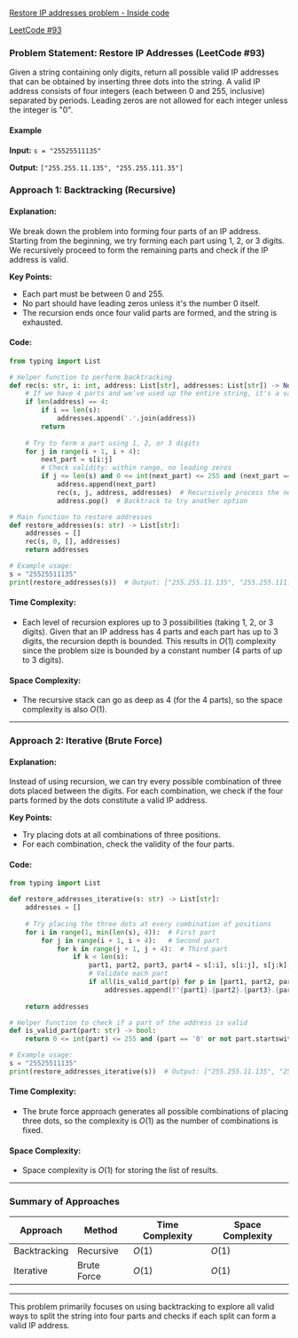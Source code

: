 

[Restore IP addresses problem  - Inside code](https://youtu.be/vjrSYpeFXeQ?si=kO0gxyExI9TiJ9pD)

[LeetCode #93](https://leetcode.com/problems/restore-ip-addresses/description/)


### Problem Statement: Restore IP Addresses (LeetCode #93)

Given a string containing only digits, return all possible valid IP addresses that can be obtained by inserting three dots into the string. A valid IP address consists of four integers (each between 0 and 255, inclusive) separated by periods. Leading zeros are not allowed for each integer unless the integer is "0".

#### Example
**Input:** 
`s = "25525511135"`

**Output:** 
`["255.255.11.135", "255.255.111.35"]`

### Approach 1: Backtracking (Recursive)

#### Explanation:
We break down the problem into forming four parts of an IP address. Starting from the beginning, we try forming each part using 1, 2, or 3 digits. We recursively proceed to form the remaining parts and check if the IP address is valid.

**Key Points:**
- Each part must be between 0 and 255.
- No part should have leading zeros unless it's the number 0 itself.
- The recursion ends once four valid parts are formed, and the string is exhausted.

#### Code:

```python
from typing import List

# Helper function to perform backtracking
def rec(s: str, i: int, address: List[str], addresses: List[str]) -> None:
    # If we have 4 parts and we've used up the entire string, it's a valid IP
    if len(address) == 4:
        if i == len(s):
            addresses.append('.'.join(address))
        return
    
    # Try to form a part using 1, 2, or 3 digits
    for j in range(i + 1, i + 4):
        next_part = s[i:j]
        # Check validity: within range, no leading zeros
        if j <= len(s) and 0 <= int(next_part) <= 255 and (next_part == '0' or not next_part.startswith('0')):
            address.append(next_part)
            rec(s, j, address, addresses)  # Recursively process the next part
            address.pop()  # Backtrack to try another option

# Main function to restore addresses
def restore_addresses(s: str) -> List[str]:
    addresses = []
    rec(s, 0, [], addresses)
    return addresses

# Example usage:
s = "25525511135"
print(restore_addresses(s))  # Output: ["255.255.11.135", "255.255.111.35"]
```

#### Time Complexity:
- Each level of recursion explores up to 3 possibilities (taking 1, 2, or 3 digits). Given that an IP address has 4 parts and each part has up to 3 digits, the recursion depth is bounded. This results in $O(1)$ complexity since the problem size is bounded by a constant number (4 parts of up to 3 digits).

#### Space Complexity:
- The recursive stack can go as deep as 4 (for the 4 parts), so the space complexity is also $O(1)$.

---

### Approach 2: Iterative (Brute Force)

#### Explanation:
Instead of using recursion, we can try every possible combination of three dots placed between the digits. For each combination, we check if the four parts formed by the dots constitute a valid IP address.

**Key Points:**
- Try placing dots at all combinations of three positions.
- For each combination, check the validity of the four parts.

#### Code:

```python
from typing import List

def restore_addresses_iterative(s: str) -> List[str]:
    addresses = []
    
    # Try placing the three dots at every combination of positions
    for i in range(1, min(len(s), 4)):  # First part
        for j in range(i + 1, i + 4):   # Second part
            for k in range(j + 1, j + 4):  # Third part
                if k < len(s):
                    part1, part2, part3, part4 = s[:i], s[i:j], s[j:k], s[k:]
                    # Validate each part
                    if all(is_valid_part(p) for p in [part1, part2, part3, part4]):
                        addresses.append(f"{part1}.{part2}.{part3}.{part4}")
    
    return addresses

# Helper function to check if a part of the address is valid
def is_valid_part(part: str) -> bool:
    return 0 <= int(part) <= 255 and (part == '0' or not part.startswith('0'))

# Example usage:
s = "25525511135"
print(restore_addresses_iterative(s))  # Output: ["255.255.11.135", "255.255.111.35"]
```

#### Time Complexity:
- The brute force approach generates all possible combinations of placing three dots, so the complexity is $O(1)$ as the number of combinations is fixed.

#### Space Complexity:
- Space complexity is $O(1)$ for storing the list of results.

---

### Summary of Approaches

| Approach       | Method         | Time Complexity | Space Complexity |
|----------------|----------------|-----------------|------------------|
| Backtracking   | Recursive      | $O(1)$          | $O(1)$           |
| Iterative      | Brute Force    | $O(1)$          | $O(1)$           |

---

This problem primarily focuses on using backtracking to explore all valid ways to split the string into four parts and checks if each split can form a valid IP address.





